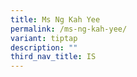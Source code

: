 ```yaml
---
title: Ms Ng Kah Yee
permalink: /ms-ng-kah-yee/
variant: tiptap
description: ""
third_nav_title: IS
---
```

